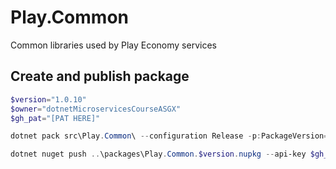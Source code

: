# Play.Common
Common libraries used by Play Economy services

## Create and publish package
```powershell
$version="1.0.10"
$owner="dotnetMicroservicesCourseASGX"
$gh_pat="[PAT HERE]"

dotnet pack src\Play.Common\ --configuration Release -p:PackageVersion=$version -p:RepositoryUrl=https://github.com/$owner/Play.Common -o ..\packages

dotnet nuget push ..\packages\Play.Common.$version.nupkg --api-key $gh_pat --source "github"
```

